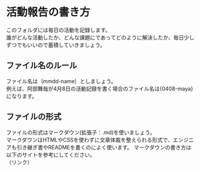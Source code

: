 # 活動報告の書き方
このフォルダには毎日の活動を記録します。  
誰がどんな活動したか、どんな課題にであってどのように解決したか、毎日少しずつでもいいので蓄積していきましょう。

## ファイル名のルール
ファイル名は｛mmdd-name｝としましょう。  
例えば、阿部舞哉が4月8日の活動記録を書く場合のファイル名は{0408-maya}になります。

## ファイルの形式
ファイルの形式はマークダウン(拡張子：.md)を使いましょう。  
マークダウンはHTMLやCSSを使わずに文章体裁を整えられる形式で、エンジニアも引き継ぎ書やREADMEを書くのによく使います。
マークダウンの書き方は以下のサイトを参考にしてください。  
（リンク）
